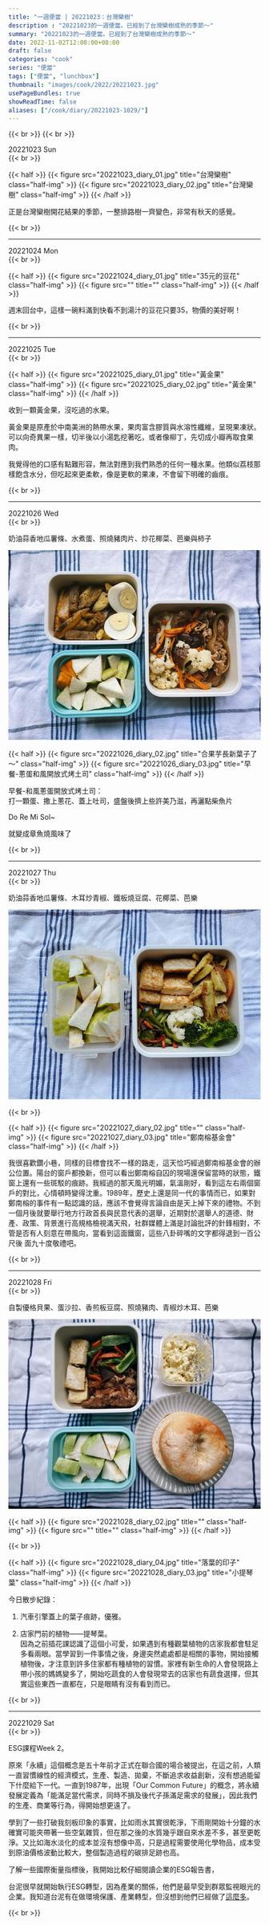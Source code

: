 ```yaml
---
title: "一週便當 | 20221023：台灣欒樹"
description : "20221023的一週便當。已經到了台灣欒樹成熟的季節～"
summary: "20221023的一週便當。已經到了台灣欒樹成熟的季節～"
date: 2022-11-02T12:00:00+08:00
draft: false
categories: "cook"
series: "便當"
tags: ["便當", "lunchbox"]
thumbnail: "images/cook/2022/20221023.jpg"
usePageBundles: true
showReadTime: false
aliases: ["/cook/diary/20221023-1029/"]
---
```


{{< br >}}
{{< br >}}
<div class="border-item"><span>20221023 Sun</span></div>
{{< br >}}

{{< half >}}
{{< figure src="20221023_diary_01.jpg" title="台灣欒樹" class="half-img" >}}
{{< figure src="20221023_diary_02.jpg" title="台灣欒樹" class="half-img" >}}
{{< /half >}}

正是台灣欒樹開花結果的季節，一整排路樹一齊變色，非常有秋天的感覺。

{{< br >}}

---
<div class="border-item"><span>20221024 Mon</span></div>
{{< br >}}

{{< half >}}
{{< figure src="20221024_diary_01.jpg" title="35元的豆花" class="half-img" >}}
{{< figure src="" title="" class="half-img" >}}
{{< /half >}}

週末回台中，這樣一碗料滿到快看不到湯汁的豆花只要35，物價的美好啊！

{{< br >}}

---
<div class="border-item"><span>20221025 Tue</span></div>
{{< br >}}

{{< half >}}
{{< figure src="20221025_diary_01.jpg" title="黃金果" class="half-img" >}}
{{< figure src="20221025_diary_02.jpg" title="黃金果" class="half-img" >}}
{{< /half >}}

收到一顆黃金果，沒吃過的水果。

黃金果是原產於中南美洲的熱帶水果，果肉富含膠質與水溶性纖維，呈現果凍狀。可以向奇異果一樣，切半後以小湯匙挖著吃，或者像柳丁，先切成小瓣再取食果肉。

我覺得他的口感有點難形容，無法對應到我們熟悉的任何一種水果。他類似荔枝那樣飽含水分，但吃起來更柔軟，像是更軟的果凍，不會留下明確的齒痕。

{{< br >}}

---
<div class="border-item"><span>20221026 Wed</span></div>
{{< br >}}

奶油蒜香地瓜薯條、水煮蛋、照燒豬肉片、炒花椰菜、芭樂與柿子

![20221026 奶油蒜香地瓜薯條、水煮蛋、照燒豬肉片、炒花椰菜、芭樂與柿子](20221026_diary_01.jpg)

{{< half >}}
{{< figure src="20221026_diary_02.jpg" title="合果芋長新葉子了～" class="half-img" >}}
{{< figure src="20221026_diary_03.jpg" title="早餐-蔥蛋和風開放式烤土司" class="half-img" >}}
{{< /half >}}

早餐-和風蔥蛋開放式烤土司：
\
打一顆蛋、撒上蔥花、蓋上吐司，盛盤後擠上些許美乃滋，再灑點柴魚片

Do Re Mi Sol~

就變成章魚燒風味了


{{< br >}}

---
<div class="border-item"><span>20221027 Thu</span></div>
{{< br >}}

奶油蒜香地瓜薯條、木耳炒青椒、鐵板燒豆腐、花椰菜、芭樂

![20221027 奶油蒜香地瓜薯條、木耳炒青椒、鐵板燒豆腐、花椰菜、芭樂](20221027_diary_01.jpg)

{{< br >}}

{{< half >}}
{{< figure src="20221027_diary_02.jpg" title="" class="half-img" >}}
{{< figure src="20221027_diary_03.jpg" title="鄭南榕基金會" class="half-img" >}}
{{< /half >}}

我很喜歡鑽小巷，同樣的目標會找不一樣的路走，這天恰巧經過鄭南榕基金會的辦公位置。陽台的窗戶都換新，但可以看出鄭南榕自囚的現場還保留當時的狀態，鐵窗上還有一些斑駁的痕跡。我經過的那天風光明媚，氣溫剛好，看到這左右兩個窗戶的對比，心情頓時變得沈重。1989年，歷史上還是同一代的事情而已，如果對鄭南榕的事件有一點認識的話，應該不會覺得言論自由是天上掉下來的禮物。不到一個月後就要舉行地方行政首長與民意代表的選舉，近期對於選舉人的道德、財產、政策、背景進行高規格檢視滿天飛，社群媒體上滿是討論批評的針鋒相對，不管是否有人刻意在帶風向，當看到這面鐵窗，這些八卦碎嘴的文字都得退到一百公尺後 面九十度敬禮吧。

{{< br >}}

---
<div class="border-item"><span>20221028 Fri</span></div>
{{< br >}}

自製優格貝果、蛋沙拉、香煎板豆腐、照燒豬肉、青椒炒木耳、芭樂

![20221028 自製優格貝果、蛋沙拉、香煎板豆腐、照燒豬肉、青椒炒木耳、芭樂](20221028_diary_01.jpg)

{{< half >}}
{{< figure src="20221028_diary_02.jpg" title="" class="half-img" >}}
{{< figure src="" title="" class="half-img" >}}
{{< /half >}}

{{< br >}}

{{< half >}}
{{< figure src="20221028_diary_04.jpg" title="落葉的印子" class="half-img" >}}
{{< figure src="20221028_diary_03.jpg" title="小提琴葉" class="half-img" >}}
{{< /half >}}

今日散步紀錄：

1. 汽車引擎蓋上的葉子痕跡，優雅。

2. 店家門前的植物——提琴葉。
\
因為之前插花課認識了這個小可愛，如果遇到有種觀葉植物的店家我都會駐足多看兩眼。當學習到一件事情之後，身邊突然處處都是相關的事物，開始接觸植物後，才注意到許多住家都有種植物的習慣。家裡有新生命的人會發現路上帶小孩的媽媽變多了，開始吃蔬食的人會發現常去的店家也有蔬食選擇，但其實這些東西一直都在，只是眼睛有沒有看到而已。

{{< br >}}

---
<div class="border-item"><span>20221029 Sat</span></div>
{{< br >}}

ESG課程Week 2。

原來「永續」這個概念是五十年前才正式在聯合國的場合被提出，在這之前，人類一直習慣線性的經濟模式，生產、製造、拋棄，不斷追求收益創新，沒有想過能留下什麼給下一代。一直到1987年，出現「Our Common Future」的概念，將永續發展定義為「能滿足當代需求，同時不損及後代子孫滿足需求的發展」，因此我們的生產、商業等行為，得開始想更遠了。

學到了一些打破我刻板印象的事實，比如雨水其實很乾淨，下雨剛開始十分鐘的水確實可能夾帶著一些空氣雜質，但在那之後的水質幾乎跟自來水差不多，甚至更乾淨。又比如海水淡化的成本並沒有想像中高，只是過程需要使用化學物品，成本受到原油價格波動比較大，整個製造過程的碳排足跡也高。

了解一些國際衡量指標後，我開始比較仔細閱讀企業的ESG報告書，

台泥很早就開始執行ESG轉型，因為產業的關係，他們是最早受到群眾監視眼光的企業。我知道台泥有在做環境保護、產業轉型，但沒想到他們已經做了[這麼多](https://media.taiwancement.com/web_tcc/tw/report/csr/report_2021_all.pdf?t=1667265412695)。

{{< br >}}
